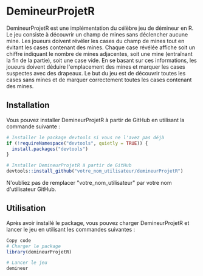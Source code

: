 # DemineurProjetR

DemineurProjetR est une implémentation du célèbre jeu de démineur en R. Le jeu consiste à découvrir un champ de mines sans déclencher aucune mine. Les joueurs doivent révéler les cases du champ de mines tout en évitant les cases contenant des mines. Chaque case révélée affiche soit un chiffre indiquant le nombre de mines adjacentes, soit une mine (entraînant la fin de la partie), soit une case vide. En se basant sur ces informations, les joueurs doivent déduire l'emplacement des mines et marquer les cases suspectes avec des drapeaux. Le but du jeu est de découvrir toutes les cases sans mines et de marquer correctement toutes les cases contenant des mines.

## Installation

Vous pouvez installer DemineurProjetR à partir de GitHub en utilisant la commande suivante :

```R
# Installer le package devtools si vous ne l'avez pas déjà
if (!requireNamespace("devtools", quietly = TRUE)) {
  install.packages("devtools")
}

# Installer DemineurProjetR à partir de GitHub
devtools::install_github("votre_nom_utilisateur/demineurProjetR")
```
N'oubliez pas de remplacer "votre_nom_utilisateur" par votre nom d'utilisateur GitHub.

## Utilisation
Après avoir installé le package, vous pouvez charger DemineurProjetR et lancer le jeu en utilisant les commandes suivantes :

```R
Copy code
# Charger le package
library(demineurProjetR)

# Lancer le jeu
demineur
```
